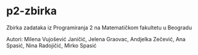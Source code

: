 # p2-zbirka
Zbirka zadataka iz Programiranja 2 na Matematičkom fakultetu u Beogradu

Autori: Milena Vujošević Janičić, Jelena Graovac, Andjelka Zečević, Ana Spasić, Nina Radojičić, Mirko Spasić
